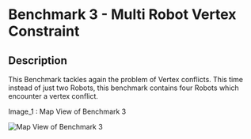 # Benchmark 3 - Multi Robot Vertex Constraint



## Description

This Benchmark tackles again the problem of Vertex conflicts. This time instead of just two Robots, this benchmark contains four Robots which encounter a vertex conflict.



Image_1 : Map View of Benchmark 3

![Map View of Benchmark 3](/home/hannes/Programming/PlanMerger/instances/benchmarks/3_multi_robot_vertex_constraint_benchmark/map.png) 